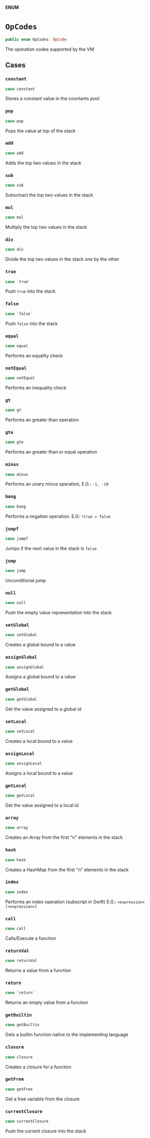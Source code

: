 **ENUM**

# `OpCodes`

```swift
public enum OpCodes: OpCode
```

The operation codes supported by the VM

## Cases
### `constant`

```swift
case constant
```

Stores a constant value in the cosntants pool

### `pop`

```swift
case pop
```

Pops the value at top of the stack

### `add`

```swift
case add
```

Adds the top two values in the stack

### `sub`

```swift
case sub
```

Subsctract the top two values in the stack

### `mul`

```swift
case mul
```

Multiply the top two values in the stack

### `div`

```swift
case div
```

Divide the top two values in the stack one by the other

### `true`

```swift
case `true`
```

Push `true` into the stack

### `false`

```swift
case `false`
```

Push `false` into the stack

### `equal`

```swift
case equal
```

Performs an equality check

### `notEqual`

```swift
case notEqual
```

Performs an inequality check

### `gt`

```swift
case gt
```

Performs an greater than operation

### `gte`

```swift
case gte
```

Performs an greater than or equal operation

### `minus`

```swift
case minus
```

Performs an unary minus operation, E.G.: `-1, -10`

### `bang`

```swift
case bang
```

Performs a negation operation. E.G: `!true = false`

### `jumpf`

```swift
case jumpf
```

Jumps if the next value in the stack is `false`

### `jump`

```swift
case jump
```

Unconditional jump

### `null`

```swift
case null
```

Push the empty value representation into the stack

### `setGlobal`

```swift
case setGlobal
```

Creates a global bound to a value

### `assignGlobal`

```swift
case assignGlobal
```

Assigns a global bound to a value

### `getGlobal`

```swift
case getGlobal
```

Get the value assigned to a global id

### `setLocal`

```swift
case setLocal
```

Creates a local bound to a value

### `assignLocal`

```swift
case assignLocal
```

Assigns a local bound to a value

### `getLocal`

```swift
case getLocal
```

Get the value assigned to a local id

### `array`

```swift
case array
```

Creates an Array from the first "n" elements in the stack

### `hash`

```swift
case hash
```

Creates a HashMap from the first "n" elements in the stack

### `index`

```swift
case index
```

Performs an index operation (subscript in Swift) E.G.: `<expression>[<expression>]`

### `call`

```swift
case call
```

Calls/Execute a function

### `returnVal`

```swift
case returnVal
```

Returns a value from a function

### `return`

```swift
case `return`
```

Returns an empty value from a function

### `getBuiltin`

```swift
case getBuiltin
```

Gets a builtin function native to the implementing language

### `closure`

```swift
case closure
```

Creates a closure for a function

### `getFree`

```swift
case getFree
```

Get a free variable from the closure

### `currentClosure`

```swift
case currentClosure
```

Push the current closure into the stack
